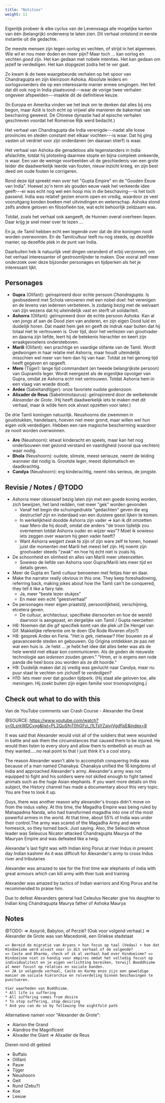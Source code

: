 ```yaml
---
title: "Notities"
weight: 11
---
```


Eigenlijk probeer ik elke cyclus van de Levenssaga alle mogelijke kanten van één (belangrijk) onderwerp te laten zien. Dit verhaal ontstond in eerste instantie uit die gedachte.

De meeste mensen zijn tegen oorlog en vechten, of strijd in het algemeen. Wie wil er nou meer doden en meer pijn? Maar toch ... kan oorlog en vechten _goed_ zijn. Het kan gedaan met nobele intenties. Het kan gedaan om jezelf te verdedigen. Het kan stopgezet zodra het te ver gaat.

Zo kwam ik de twee waargebeurde verhalen op het spoor van Chandragupta en zijn kleinzoon Ashoka. Absolute leiders en oorlogsvoerders die op een interessante manier ermee omgingen. Het feit dat dit ook nog in India plaatsvond---waar de vorige twee verhalen ongeveer afspeelden---maakte dit de definitieve keuze. 

(In Europa en Amerika vinden we het leuk om te denken dat alles bij ons begon, maar Azië is toch echt op vrijwel alle manieren de bakermat van beschaving geweest. De Chinese dynastie had al epische verhalen geschreven voordat het Romeinse Rijk werd bedacht.)

Het verhaal van Chandragupta die India verenigde---nadat alle losse provincies en steden constant met elkaar vochten---is waar. Dat hij ging vasten uit verdriet voor zijn onderdanen (en daaraan stierf) is waar.

Het verhaal van Ashoka die genadeloos alle tegenstanders in India afslachtte, totdat hij plotseling daarmee stopte en bijna compleet omkeerde, is waar. Een van de weinige voorbeelden uit de geschiedenis van een grote leider die daadwerkelijk leerde van fouten, nieuw inzicht kreeg, en zijn best deed om oude fouten te corrigeren.

Rond deze tijd spreekt men over het "Gupta Empire" en de "Gouden Eeuw van India". Hoewel zo'n term als gouden eeuw vaak het verkeerde idee geeft---er was echt nog wel een hoop mis in die beschaving---is het toch passend. India was relatief gezien enorm open en vredig, waardoor ze veel vooruitgang konden boeken met uitvindingen en wetenschap. Ashoka stond zelfs andere geloven en filosofieën toe, wat echt behoorlijk zeldzaam was.

Totdat, zoals het verhaal ook aangeeft, de Hunnen overal overheen liepen. Daar krijg je snel meer over te lezen ...

En ja, de Tamil hebben echt een legende over dat de drie koningen nooit worden overwonnen. En de Tamilcultuur leeft nu nog steeds, op dezelfde manier, op dezelfde plek in de punt van India.

Daarbuiten heb ik natuurlijk veel dingen veranderd of erbij verzonnen, om het verhaal interessanter of gestroomlijnder te maken. Doe vooral zelf meer onderzoek over deze bijzonder personages en tijdperken als het je interessant lijkt.

## Personages

* **Gupra** (Olifant): geïnspireerd door echte persoon _Chandragupta_. Is geobsedeerd met Schola veroveren met een nobel doel: het verenigen en de levens van iedereen verbeteren. Is zodanig bezig met de welvaart van zijn wezens dat hij uiteindelijk vast en sterft uit solidariteit.
* **Ashorra** (Olifant): geïnspireerd door de echte persoon _Ashoka_. Kan al van jongs af aan de Dood zien van anderen, en zijn eigen Dood luid en duidelijk horen. Dat maakt hem gek en geeft de indruk naar buiten dat hij totaal niet te vertrouwen is. Over tijd, door het verliezen van grootvader en daarna zijn liefde, leert hij de betekenis hierachter en keert zijn wraakgevoelens ondersteboven.
* **Marili** (Olifant): een prachtige en vaardige olifante van de Tamli. Wordt gedwongen in haar relatie met Ashorra, maar houdt uiteindelijk misschien wel meer van hem dan hij van haar. Totdat ze het genoeg tijd heeft gegeven en opgeeft.
* **Mero** (Tijger): lange tijd commandant (en tweede belangrijkste persoon) van Gupramils leger. Wordt neergezet als de eigenlijke opvolger van Gupra, omdat ze Ashorra echt niet vertrouwen. Totdat Ashorra hem in een vlaag van woede doodt. 
* **Ardex** (Sabeltandtijger): onze favoriete oudste godenzoon.
* **Alixader de Reus** (Sabelminotaurus): geïnspireerd door de welbekende _Alexander de Grote_. (Hij heeft daadwerkelijk iets te maken met dit verhaal, maar ik wilde hem ook alvast opzetten voor later.)

De drie Tamli koningen natuurlijk. Neushoorns die zwemmen in goudstukken, handelaars, hoeven niet meer grond, maar willen wel hun eigen volk verdedigen. Hebben een rare magische bescherming waardoor ze nooit worden overwonnen.

* **Are** (Neushoorn): ietwat kinderacht en speels, maar kan het nog onderbouwen met gezond verstand en vaardigheid (vooral qua vechten) waar nodig.
* **Bhola** (Neushoorn): oudste, slimste, meest serieuze, neemt de leiding wanneer dat nodig is. Grootste leger, meest diplomatisch en daadkrachtig.
* **Candya** (Neushoorn): erg kinderachtig, neemt niks serieus, de jongste.




## Revisie / Notes / @TODO

* Ashorra meer obsessief bezig laten zijn met een goede koning worden, zich bewijzen, het land redden, niet meer "gek" worden gevonden
  * Vanaf het begin die schuingedrukte "gedachten" geven die erg destructief zijn en inderdaad van een duistere geest lijken te komen.
  * In werkelijkheid doodde Ashorra zijn vader => kan ik dit omzetten naar Mero die hij doodt, omdat die anders "de troon tijdelijk zou overnemen totdat Ashorra ouder en wijzer was"? Moet ik sowieso iets zeggen over waarom hij geen vader heeft?
  * Want Ashorra weigert zwak te zijn of zijn ware zelf te tonen, hoewel juist die momenten met Marili het meest lief zijn. Hij noemt zijn grootvader steeds "zwak" en hoe hij écht niet is zoals hij.
* De schoonheid en slimheid en alles van Marili meer uiteenzetten.
  * Sowieso de liefde van Ashorra voor Gupra/Marili iets meer tijd en details geven.
* Meer de Gupta en Tamli cultuur benoemen met feitjes hier en daar.
* Make the narrator really obvious in this one. They keep foreshadowing, referring back, making jokes about how the Tamli can't be conquered, they tell it like a fairy tale.
  * Ja, meer "beste lezer stukjes"
  * En meer een echt "geestverhaal"
* De personages meer eigen praatstijl, persoonlijkheid, verschijning, etcetera geven.
  * De cultuur, architectuur, specifieke diersoorten en hoe de wereld daarvoor is aangepast, en dergelijke van Tamil / Gupta neerzetten
* H6: Noemen dat die gif specifiek komt van die plek uit De Hengel van Gif. Makkelijke referentie om te doen (De Rode Rivieren ofzo?)
* H8: gesprek Ardex en Feria. "Het is gek, nietwaar? Hier bouwen ze al geavanceerde steden en gebouwen. Op Origina ontdekken ze pas net wat een huis is. Je hebt ... je hebt het idee dat alles beter was als de hele wereld met elkaar kon communiceren. Als de goden de nieuwste technologie aan _iedereen_ zouden geven." "Hmm, er is ergens een rode panda die heel boos zou worden als ze dit hoorde."
* H9: Duidelijk maken dat zij vredig was gevlucht naar Candya, maar nu puur staat te vechten om zichzelf te _verdedigen_?
* H10: Iets meer over dat gouden tijdperk. (Hij staat alle geloven toe, alle meningen. Hij zoekt buiten zijn eigen familie voor troonopvolging.)

## Check out what to do with this

Van de YouTube comments van Crash Course - Alexander the Great

@SOURCE: https://www.youtube.com/watch?v=0LsrkWDCvxg&list=PL2QuSfnT0hGFzi_l1LTsYZajvjVgdfjsE&index=8


It was said that Alexander would visit all of the soldiers that were wounded in battle and ask them the circumstances that caused them to be injured. He would then listen to every story and allow them to embellish as much as they wanted.....no real point to that I just think it's a cool story.



The reason Alexander wasn't able to accomplish conquering India was because of a man named Chanakya. Chanakya unified the 16 kingdoms of India and approached Alexander's army. Alexander's army was not equipped to fight and his soldiers were not skilled enough to fight tamed animals such as the huge Asian elephants. If you want more details on this subject, the History channel has made a documentary about this very topic. You are free to look it up.


Guys, there was another reason why alexander's troops didn't move on from the indus valley. At this time, the Magadha Empire was being ruled by Mahapadma Nanda, who had transformed magadha into one of the most powerful armies in the world. At that time, about 55% of India was under their control.The army was scared of the Magadha Army and were homesick, so they turned back. Just saying. Also, the Seleucids whose leader was Seleucus Nicator attacked Chandragupta Maurya of the Mauryan Empire and was defeated like a twig.



Alexandar's last  fight was  with Indian king Porus at river Indus in present day  Indian kashmir 
As  it was difficult for Alexander's army to cross Indus river and tributaries

Alexander was amazed to see   for the first time war elephants of india with great armours  which can kill army with thier tusk and training

Alexander was amazed by tactics of Indian warriors and King Porus  and he recommended to praise him.

Due to defeat Alexanders general had  Celeulus Necater  give his daughter to Indian king Chandragupta Maurya father of Ashoka Maurya

## Notes

@TODO: 
    => Assyrië, Babylon, of Perzië? (Ook voor volgend verhaal.)
    => Alexander de Grote was van Macedonië, een Griekse stadstaat

    => Bereid de migratie van Aryans + hun focus op taal (Vedas) + hoe dat Hindoeïsme werd alvast voor in dit verhaal of de volgende? 
    => Caste and Dharma, check of ik al verhaal had over Hindoeïsme? => Hindoeïsme niet zo handig voor empires omdat het volledig focust op individualiteit en je eigen verlichting bereiken, terwijl Boeddhisme al meer focust op relaties en sociale banden. 
    => JA in volgende verhaal, Caste en Karma enzo zijn een geweldige manier om sociale hiërarchie en rolverdeling binnen beschavingen te punctueren. 

    Vier waarheden van Buddhisme.
    * All life is suffering
    * All suffering comes from desire
    * To stop suffering, stop desiring
    * And you can do so by following the eightfold path


Alternatieve namen voor "Alexander de Grote":
* Alarion the Grand
* Alandros the Magnificent
* Alixader the Giant => Alixader de Reus

Dieren rond dit gebied
* Buffalo
* Olifant
* Pauw
* Tijger
* Neushoorn
* Geit
* Rund (Zebu?)
* Koe
* Leeuw